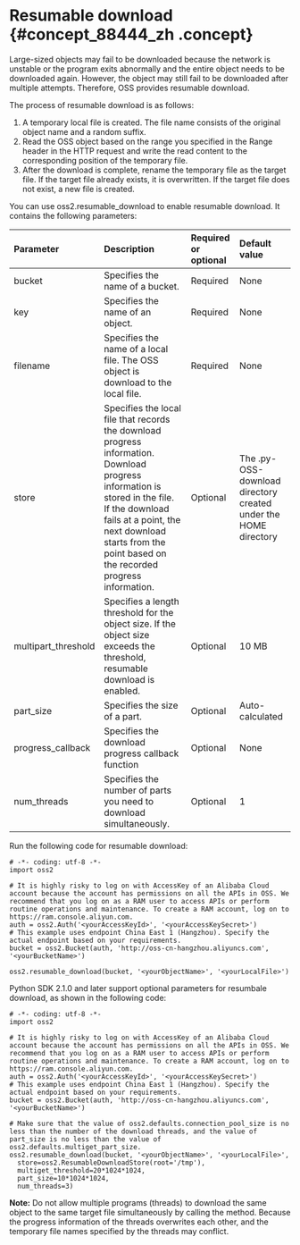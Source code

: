 # Resumable download {#concept_88444_zh .concept}

Large-sized objects may fail to be downloaded because the network is unstable or the program exits abnormally and the entire object needs to be downloaded again. However, the object may still fail to be downloaded after multiple attempts. Therefore, OSS provides resumable download.

The process of resumable download is as follows:

1.  A temporary local file is created. The file name consists of the original object name and a random suffix.
2.  Read the OSS object based on the range you specified in the Range header in the HTTP request and write the read content to the corresponding position of the temporary file.
3.  After the download is complete, rename the temporary file as the target file. If the target file already exists, it is overwritten. If the target file does not exist, a new file is created.

You can use oss2.resumable\_download to enable resumable download. It contains the following parameters:

|Parameter|Description|Required or optional|Default value|
|:--------|:----------|:-------------------|:------------|
|bucket|Specifies the name of a bucket.|Required|None|
|key|Specifies the name of an object.|Required|None|
|filename|Specifies the name of a local file. The OSS object is download to the local file.|Required|None|
|store|Specifies the local file that records the download progress information. Download progress information is stored in the file. If the download fails at a point, the next download starts from the point based on the recorded progress information.|Optional|The .py-OSS-download directory created under the HOME directory|
|multipart\_threshold|Specifies a length threshold for the object size. If the object size exceeds the threshold, resumable download is enabled.|Optional|10 MB|
|part\_size|Specifies the size of a part.|Optional|Auto-calculated|
|progress\_callback|Specifies the download progress callback function|Optional|None|
|num\_threads|Specifies the number of parts you need to download simultaneously.|Optional|1|

Run the following code for resumable download:

```language-python
# -*- coding: utf-8 -*-
import oss2

# It is highly risky to log on with AccessKey of an Alibaba Cloud account because the account has permissions on all the APIs in OSS. We recommend that you log on as a RAM user to access APIs or perform routine operations and maintenance. To create a RAM account, log on to https://ram.console.aliyun.com.
auth = oss2.Auth('<yourAccessKeyId>', '<yourAccessKeySecret>')
# This example uses endpoint China East 1 (Hangzhou). Specify the actual endpoint based on your requirements.
bucket = oss2.Bucket(auth, 'http://oss-cn-hangzhou.aliyuncs.com', '<yourBucketName>')

oss2.resumable_download(bucket, '<yourObjectName>', '<yourLocalFile>')

```

Python SDK 2.1.0 and later support optional parameters for resumbale download, as shown in the following code:

```language-python
# -*- coding: utf-8 -*-
import oss2

# It is highly risky to log on with AccessKey of an Alibaba Cloud account because the account has permissions on all the APIs in OSS. We recommend that you log on as a RAM user to access APIs or perform routine operations and maintenance. To create a RAM account, log on to https://ram.console.aliyun.com.
auth = oss2.Auth('<yourAccessKeyId>', '<yourAccessKeySecret>')
# This example uses endpoint China East 1 (Hangzhou). Specify the actual endpoint based on your requirements.
bucket = oss2.Bucket(auth, 'http://oss-cn-hangzhou.aliyuncs.com', '<yourBucketName>')

# Make sure that the value of oss2.defaults.connection_pool_size is no less than the number of the download threads, and the value of part_size is no less than the value of oss2.defaults.multiget_part_size.
oss2.resumable_download(bucket, '<yourObjectName>', '<yourLocalFile>',
  store=oss2.ResumableDownloadStore(root='/tmp'),
  multiget_threshold=20*1024*1024,
  part_size=10*1024*1024,
  num_threads=3)

```

**Note:** Do not allow multiple programs \(threads\) to download the same object to the same target file simultaneously by calling the method. Because the progress information of the threads overwrites each other, and the temporary file names specified by the threads may conflict.

